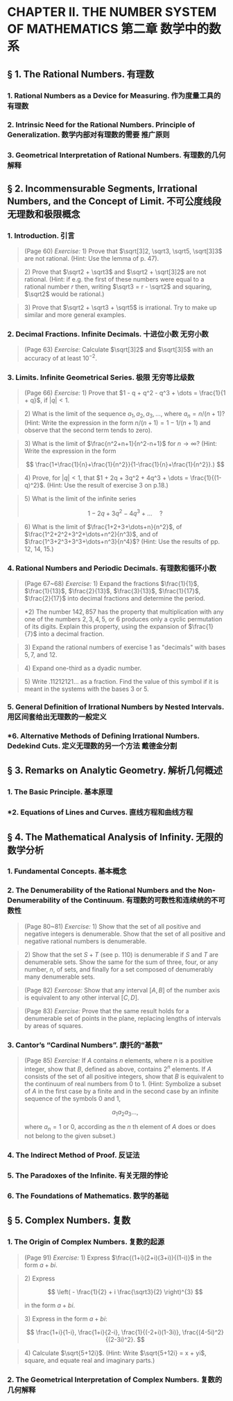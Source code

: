 # CHAPTER II. THE NUMBER SYSTEM OF MATHEMATICS 第二章 数学中的数系

## § 1. The Rational Numbers. 有理数

### 1. Rational Numbers as a Device for Measuring. 作为度量工具的有理数

### 2. Intrinsic Need for the Rational Numbers. Principle of Generalization. 数学内部对有理数的需要 推广原则

### 3. Geometrical Interpretation of Rational Numbers. 有理数的几何解释

## § 2. Incommensurable Segments, Irrational Numbers, and the Concept of Limit. 不可公度线段 无理数和极限概念

### 1. Introduction. 引言

> (Page 60) *Exercise:* 1\) Prove that $\sqrt[3]2, \sqrt3, \sqrt5, \sqrt[3]3$ are not rational. (Hint: Use the lemma of p. 47).

> 2\) Prove that $\sqrt2 + \sqrt3$ and $\sqrt2 + \sqrt[3]2$ are not rational. (Hint: if e.g. the first of these numbers were equal to a rational number $r$ then, writing $\sqrt3 = r - \sqrt2$ and squaring, $\sqrt2$ would be rational.)

> 3\) Prove that $\sqrt2 + \sqrt3 + \sqrt5$ is irrational. Try to make up similar and more general examples.

### 2. Decimal Fractions. Infinite Decimals. 十进位小数 无穷小数

> (Page 63) *Exercise:* Calculate $\sqrt[3]2$ and $\sqrt[3]5$ with an accuracy of at least $10^{-2}$.

### 3. Limits. Infinite Geometrical Series. 极限 无穷等比级数

> (Page 66) *Exercise:* 1\) Prove that $1 - q + q^2 - q^3 + \dots = \frac{1}{1 + q}$, if $|q| < 1$.

> 2\) What is the limit of the sequence $a_1, a_2, a_3, \dots$, where $a_n = n/(n+1)$? (Hint: Write the expression in the form $n/(n+1) = 1 - 1/(n+1)$ and observe that the second term tends to zero).

> 3\) What is the limit of $\frac{n^2+n+1}{n^2-n+1}$ for $n \to \infty$? (Hint: Write the expression in the form
>
> $$
> \frac{1+\frac{1}{n}+\frac{1}{n^2}}{1-\frac{1}{n}+\frac{1}{n^2}}.)
> $$

> 4\) Prove, for $|q| < 1$, that $1 + 2q + 3q^2 + 4q^3 + \dots = \frac{1}{(1-q)^2}$. (Hint: Use the result of exercise 3 on p.18.)

> 5\) What is the limit of the infinite series
>
> $$
> 1 - 2q + 3q^2 - 4q^3 + \dots \quad?
> $$

> 6\) What is the limit of $\frac{1+2+3+\dots+n}{n^2}$, of $\frac{1^2+2^2+3^2+\dots+n^2}{n^3}$, and of $\frac{1^3+2^3+3^3+\dots+n^3}{n^4}$? (Hint: Use the results of pp. 12, 14, 15.)

### 4. Rational Numbers and Periodic Decimals. 有理数和循环小数

> (Page 67~68) *Exercise:* 1\) Expand the fractions $\frac{1}{1}$, $\frac{1}{13}$, $\frac{2}{13}$, $\frac{3}{13}$, $\frac{1}{17}$, $\frac{2}{17}$ into decimal fractions and determine the period.

> *2\) The number $142,857$ has the property that multiplication with any one of the numbers $2, 3, 4, 5,$ or $6$ produces only a cyclic permutation of its digits. Explain this property, using the expansion of $\frac{1}{7}$ into a decimal fraction.

> 3\) Expand the rational numbers of exercise 1 as "decimals" with bases $5, 7,$ and $12$.

> 4\) Expand one-third as a dyadic number.

> 5\) Write $.11212121\dots$ as a fraction. Find the value of this symbol if it is meant in the systems with the bases $3$ or $5$.

### 5. General Definition of Irrational Numbers by Nested Intervals. 用区间套给出无理数的一般定义

### *6. Alternative Methods of Defining Irrational Numbers. Dedekind Cuts. 定义无理数的另一个方法 戴德金分割

## § 3. Remarks on Analytic Geometry. 解析几何概述

### 1. The Basic Principle. 基本原理

### *2. Equations of Lines and Curves. 直线方程和曲线方程

## § 4. The Mathematical Analysis of Infinity. 无限的数学分析

### 1. Fundamental Concepts. 基本概念

### 2. The Denumerability of the Rational Numbers and the Non-Denumerability of the Continuum. 有理数的可数性和连续统的不可数性

> (Page 80~81) *Exercise:* 1\) Show that the set of all positive and negative integers is denumerable. Show that the set of all positive and negative rational numbers is denumerable.

> 2\) Show that the set $S + T$ (see p. 110) is denumerable if $S$ and $T$ are denumerable sets. Show the same for the sum of three, four, or any number, $n$, of sets, and finally for a set composed of denumerably many denumerable sets.

> (Page 82) *Exercose:* Show that any interval $[A, B]$ of the number axis is equivalent to any other interval $[C, D]$.

> (Page 83) *Exercise:* Prove that the same result holds for a denumerable set of points in the plane, replacing lengths of intervals by areas of squares.

### 3. Cantor’s “Cardinal Numbers”. 康托的“基数”

> (Page 85) *Exercise:* If $A$ contains $n$ elements, where $n$ is a positive integer, show that $B$, defined as above, contains $2^n$ elements. If $A$ consists of the set of all positive integers, show that $B$ is equivalent to the continuum of real numbers from $0$ to $1$. (Hint: Symbolize a subset of $A$ in the first case by a finite and in the second case by an infinite sequence of the symbols $0$ and $1$,
>
> $$
> a_1 a_2 a_3 \dots,
> $$
>
> where $a_n = 1$ or $0$, according as the $n$ th element of $A$ does or does not belong to the given subset.)

### 4. The Indirect Method of Proof. 反证法

### 5. The Paradoxes of the Infinite. 有关无限的悖论

### 6. The Foundations of Mathematics. 数学的基础

## § 5. Complex Numbers. 复数

### 1. The Origin of Complex Numbers. 复数的起源

> (Page 91) *Exercise:* 1\) Express $\frac{(1+i)(2+i)(3+i)}{(1-i)}$ in the form $a + bi$.

> 2\) Express
>
> $$
> \left( - \frac{1}{2} + i \frac{\sqrt3}{2} \right)^{3}
> $$
>
> in the form $a + bi$.

> 3\) Express in the form $a + bi$:
>
> $$
> \frac{1+i}{1-i}, \frac{1+i}{2-i}, \frac{1}{(-2+i)(1-3i)}, \frac{(4-5i)^2}{(2-3i)^2}.
> $$

> 4\) Calculate $\sqrt{5+12i}$. (Hint: Write $\sqrt{5+12i} = x + yi$, square, and equate real and imaginary parts.)

### 2. The Geometrical Interpretation of Complex Numbers. 复数的几何解释